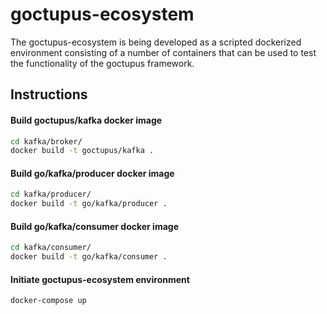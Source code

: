 # goctupus-ecosystem

The goctupus-ecosystem is being developed as a scripted dockerized environment consisting of a number of containers that can be used to test the functionality of the goctupus framework.

## Instructions

#### Build goctupus/kafka docker image

```bash
cd kafka/broker/
docker build -t goctupus/kafka .
```

#### Build go/kafka/producer docker image

```bash
cd kafka/producer/
docker build -t go/kafka/producer .
```

#### Build go/kafka/consumer docker image

```bash
cd kafka/consumer/
docker build -t go/kafka/consumer .
```

#### Initiate goctupus-ecosystem environment

```bash
docker-compose up
```